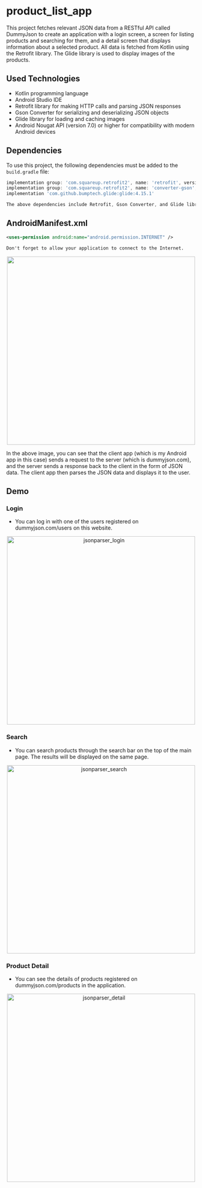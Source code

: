 # product_list_app

 This project fetches relevant JSON data from a RESTful API called DummyJson to create an application with a login screen, a screen for listing products and searching for them, and a detail screen that displays information about a selected product. All data is fetched from Kotlin using the Retrofit library. The Glide library is used to display images of the products.
 
## Used Technologies

- Kotlin programming language
- Android Studio IDE 
- Retrofit library for making HTTP calls and parsing JSON responses
- Gson Converter for serializing and deserializing JSON objects
- Glide library for loading and caching images
- Android Nougat API (version 7.0) or higher for compatibility with modern Android devices

## Dependencies

To use this project, the following dependencies must be added to the `build.gradle` file:

```gradle
implementation group: 'com.squareup.retrofit2', name: 'retrofit', version: '2.9.0'
implementation group: 'com.squareup.retrofit2', name: 'converter-gson', version: '2.9.0'
implementation 'com.github.bumptech.glide:glide:4.15.1'

The above dependencies include Retrofit, Gson Converter, and Glide libraries. You can add them by copying and pasting the above code to the dependencies block of your build.gradle file.
```

## AndroidManifest.xml

```AndroidManifest.xml
<uses-permission android:name="android.permission.INTERNET" />

Don't forget to allow your application to connect to the Internet.

```


<p align="center">
  <img src="https://user-images.githubusercontent.com/116732291/236847033-24be90f6-306d-43d6-a675-371abc91bef8.jpg" width="500" style="display: block; margin: auto;">
</p>


In the above image, you can see that the client app (which is my Android app in this case) sends a request to the server (which is dummyjson.com), and the server sends a response back to the client in the form of JSON data. The client app then parses the JSON data and displays it to the user.



## Demo

### Login

- You can log in with one of the users registered on dummyjson.com/users on this website.
<p align="center">
<img src="https://user-images.githubusercontent.com/116732291/236849364-31ee47da-7363-431f-bdf9-d4e5ebbfe804.gif" alt="jsonparser_login" width="500">
</p>

### Search

- You can search products through the search bar on the top of the main page. The results will be displayed on the same page.
<p align="center">
<img src="https://user-images.githubusercontent.com/116732291/236849448-7a930dee-398c-43df-ab39-68d8fb46d4f1.gif" alt="jsonparser_search" width="500"> 
</p>

### Product Detail

- You can see the details of products registered on dummyjson.com/products in the application.
<p align="center">
<img src="https://user-images.githubusercontent.com/116732291/236849531-25898763-2c0c-4e34-92a6-971b010a9bea.gif" alt="jsonparser_detail" width="500">
</p>





